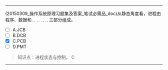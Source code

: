 ---
(20150309_操作系统原理习题集及答案_笔试必需品_doc)从静态角度看，进程由程序、数据和﹎﹎﹎﹎三部分组成。
- [ ] A.JCB 
- [ ] B.DCB 
- [x] C.PCB 
- [ ] D.PMT

> 知识点：进程状态与控制。
> C

---